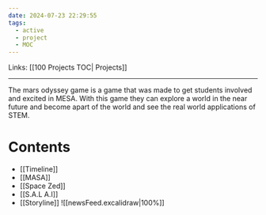 ```yaml
---
date: 2024-07-23 22:29:55
tags:
  - active
  - project
  - MOC
---
```

Links: [[100 Projects TOC| Projects]]
___
The mars odyssey game is a game that was made to get students involved and excited in MESA.
With this game they can explore a world in the near future and become apart of the world and see the real world applications of STEM.
# Contents
- [[Timeline]]
- [[MASA]]
- [[Space Zed]]
- [[S.A.L A.I]]
- [[Storyline]]
![[newsFeed.excalidraw|100%]]